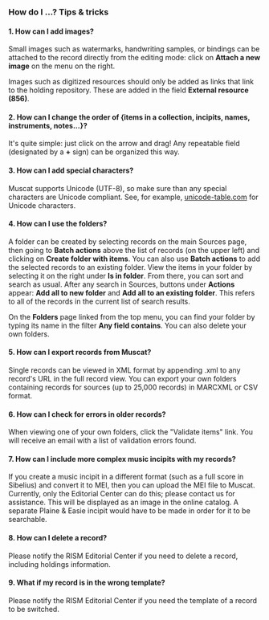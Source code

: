 ### How do I ...? Tips & tricks

#### 1. How can I add images?

Small images such as watermarks, handwriting samples, or bindings can be attached to the record directly from the
editing mode: click on **Attach a new image** on the menu on the right.

Images such as digitized resources should only be added as links that link to the holding repository. These are added in
the field **External resource (856)**.

#### 2. How can I change the order of {items in a collection, incipits, names, instruments, notes...}?

It's quite simple: just click on the arrow and drag! Any repeatable
field (designated by a **+** sign) can be organized this way.

#### 3. How can I add special characters?

Muscat supports Unicode (UTF-8), so make sure than any special characters are Unicode compliant. See, for
example, [unicode-table.com](https://unicode-table.com/) for Unicode characters.

#### 4. How can I use the folders?

A folder can be created by selecting records on the main Sources page, then going to **Batch actions** above the list of
records (on the upper left) and clicking on **Create folder with items**. You can also use **Batch actions** to add the
selected records to an existing folder. View the items in your folder by selecting it on the right under **Is in folder**. From there, you can sort and search as usual. After any search in Sources, buttons under **Actions** appear: **Add all to new folder** and **Add all to an existing folder**. This refers to all of the records in the
current list of search results.

On the **Folders** page linked from the top menu, you can find your folder by typing its name in the filter **Any field
contains**. You can also delete your own folders.

#### 5. How can I export records from Muscat?

Single records can be viewed in XML format by appending .xml to any record's URL in the full record view. You can export
your own folders containing records for sources (up to 25,000 records) in MARCXML or CSV format.

#### 6. How can I check for errors in older records?

When viewing one of your own folders, click the "Validate items" link. You will receive an email with a list of
validation errors found.

#### 7. How can I include more complex music incipits with my records?

If you create a music incipit in a different format (such as a full score in Sibelius) and convert it to MEI, then you
can upload the MEI file to Muscat. Currently, only the Editorial Center can do this; please contact us for assistance.
This will be displayed as an image in the online catalog. A separate Plaine & Easie incipit would have to be made in
order for it to be searchable.

#### 8. How can I delete a record?

Please notify the RISM Editorial Center if you need to delete a record, including holdings information.

#### 9. What if my record is in the wrong template?

Please notify the RISM Editorial Center if you need the template of a record to be switched.
